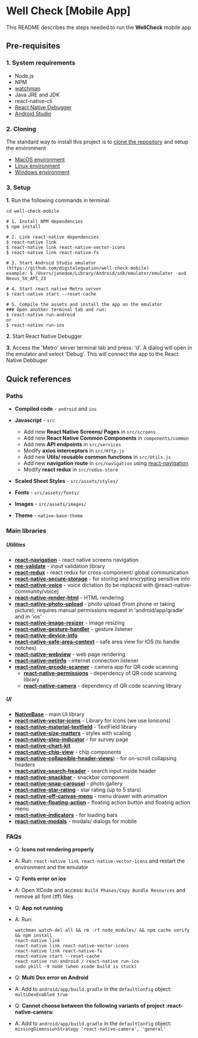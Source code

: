 # Well Check [Mobile App]

This README describes the steps needed to run the **WellCheck** mobile app

## Pre-requisites

### 1. System requirements

- Node.js
- NPM
- [watchman](https://facebook.github.io/watchman/docs/install.html)
- Java JRE and JDK
- react-native-cli
- [React Native Debugger](https://github.com/jhen0409/react-native-debugger/releases)
- [Android Studio](https://developer.android.com/studio/install)

### 2. Cloning

The standard way to install this project is to [clone the repository](https://github.com/digitalequation/well-check-mobile) and setup the environment

- [MacOS environment](https://medium.com/@pabasarajayawardhana/react-native-environment-set-up-on-mac-os-with-xcode-and-android-studio-324e64c8552e)
- [Linux environment](https://dev.to/prakhil_tp/react-native-cli-and-android-studio-setting-up-the-development-environment-on-linux-4jp6)
- [Windows environment](https://medium.com/@leonardobrunolima/react-native-tips-setting-up-your-development-environment-for-windows-d326635604ea)

### 3. Setup

**1**. Run the following commands in terminal:

```
cd well-check-mobile

# 1. Install NPM dependencies
$ npm install

# 2. Link react-native dependencies
$ react-native link
$ react-native link react-native-vector-icons
$ react-native link react-native-fs

# 3. Start Android Studio emulator (https://github.com/digitalequation/well-check-mobile)
example: $ /Users/janedoe/Library/Android/sdk/emulator/emulator -avd Nexus_5X_API_23

# 4. Start react native Metro server
$ react-native start --reset-cache

# 5. Compile the assets and install the app on the emulator
### Open another terminal tab and run:
$ react-native run-android
or
$ react-native run-ios
```

**2**. Start React Native Debugger

**3**. Access the 'Metro' server terminal tab and press: 'd'. A dialog will open in the emulator and select 'Debug'.
       This will connect the app to the React Native Debbuger

## Quick references

### Paths

- **Compiled code** - `android` and `ios`
- **Javascript** - `src`
    - Add new **React Native Screens/ Pages** in `src/screens`
    - Add new **React Native Common Components** in `components/common`
    - Add new **API endpoints** in `src/services`
    - Modify **axios interceptors** in `src/Http.js`
    - Add new **Utils/ reusable common functions** in `src/Utils.js`
    - Add new **navigation route** in `src/navigation` using [react-navigation](https://reactnavigation.org/docs/getting-started)
    - Modify **react redux** in `src/redux-store`

- **Scaled Sheet Styles** - `src/assets/styles/`
- **Fonts** - `src/assets/fonts/`
- **Images** - `src/assets/images/`
- **Theme** - `native-base-theme`

### Main libraries

##### Utilities

- __[react-navigation](https://reactnavigation.org/docs/getting-started)__ - react native screens navigation
- __[ree-validate](https://github.com/moeen-basra/ree-validate)__ - input validation library
- __[react-redux](https://github.com/reduxjs/react-redux)__ - react redux for cross-component/ global communication
- __[react-native-secure-storage](https://github.com/oyyq99999/react-native-secure-storage)__ - for storing and encrypting sensitive info
- __[react-native-voice](https://github.com/jamsch/react-native-voice)__ - voice dictation (to be replaced with @react-native-community/voice)
- __[react-native-render-html](https://github.com/archriss/react-native-render-html)__ - HTML rendering
- __[react-native-photo-upload](https://github.com/malsapp/react-native-photo-upload)__ - photo upload (from phone or taking picture);
requires manual permissions request in 'android/app/gradle' and in 'ios'
- __[react-native-image-resizer](https://github.com/bamlab/react-native-image-resizer)__ - image resizing
- __[react-native-gesture-handler](https://github.com/software-mansion/react-native-gesture-handler)__ - gesture listener
- __[react-native-device-info](https://github.com/react-native-community/react-native-device-info)__
- __[react-native-safe-area-context](https://github.com/th3rdwave/react-native-safe-area-context)__ - safe area view for IOS (to handle notches)
- __[react-native-webview](https://github.com/react-native-webview/react-native-webview)__ - web page rendering
- __[react-native-netinfo](https://github.com/react-native-community/react-native-netinfo)__ - internet connection listener
- __[react-native-qrcode-scanner](https://github.com/moaazsidat/react-native-qrcode-scanner)__ - camera app for QR code scanning
    - __[react-native-permissions](https://github.com/zoontek/react-native-permissions)__ - dependency of QR code scanning library
    - __[react-native-camera](https://github.com/react-native-community/react-native-camera)__ - dependency of QR code scanning library

##### UI

- __[NativeBase](https://docs.nativebase.io/)__ - main UI library
- __[react-native-vector-icons](https://github.com/oblador/react-native-vector-icons)__ - Library for icons (we use Ionicons)
- __[react-native-material-textfield](https://github.com/n4kz/react-native-material-textfield)__ - TextField library
- __[react-native-size-matters](https://github.com/nirsky/react-native-size-matters)__ - styles with scaling
- __[react-native-step-indicator](https://github.com/24ark/react-native-step-indicator)__ - for survey page
- __[react-native-chart-kit](https://www.npmjs.com/package/react-native-chart-kit)__
- __[react-native-chip-view](https://github.com/prscX/react-native-chip-view)__ - chip components
- __[react-native-collapsible-header-views](https://github.com/iyegoroff/react-native-collapsible-header-views)__) - for on-scroll collapsing headers
- __[react-native-search-header](https://github.com/tuantle/react-native-search-header)__ - search input inside header
- __[react-native-snackbar](https://github.com/cooperka/react-native-snackbar)__ - snackbar component
- __[react-native-snap-carousel](https://github.com/archriss/react-native-snap-carousel)__ - photo gallery
- __[react-native-star-rating](https://github.com/djchie/react-native-star-rating)__ - star rating (up to 5 stars)
- __[react-native-off-canvas-menu](https://github.com/proshoumma/react-native-off-canvas-menu)__ - menu drawer with animation
- __[react-native-floating-action](https://github.com/santomegonzalo/react-native-floating-action)__ - floating action button and floating action menu
- __[react-native-indicators](https://github.com/n4kz/react-native-indicators)__ - for loading bars
- __[react-native-modals](https://github.com/jacklam718/react-native-modals)__ - modals/ dialogs for mobile


### FAQs

- Q: **Icons not rendering properly**
- A: Run: `react-native link react-native-vector-icons` and restart the environment and the emulator

- Q: **Fonts error on ios**
- A: Open XCode and access: `Build Phases/Copy Bundle Resources` and remove all font (tff) files

- Q: **App not running**
- A: Run:
    ```
    watchman watch-del-all && rm -rf node_modules/ && npm cache verify && npm install
    react-native link
    react-native link react-native-vector-icons
    react-native link react-native-fs
    react-native start --reset-cache
    react-native run-android / react-native run-ios
    sudo pkill -9 node (when xcode build is stuck)
    ```

- Q: **Multi Dex error on Android**
- A: Add to `android/app/build.gradle` in the `defaultConfig` object: `multiDexEnabled true`

- Q: **Cannot choose between the following variants of project :react-native-camera:**
- A: Add to `android/app/build.gradle` in the `defaultConfig` object: `missingDimensionStrategy 'react-native-camera', 'general'`
